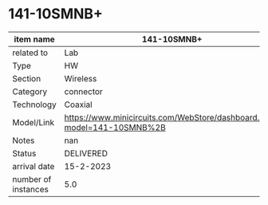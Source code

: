 
# 141-10SMNB+

| item name | 141-10SMNB+ |
| -------- | -------- | 
| related to | Lab | 
| Type | HW | 
| Section | Wireless | 
| Category | connector |
| Technology | Coaxial |
| Model/Link | https://www.minicircuits.com/WebStore/dashboard.html?model=141-10SMNB%2B |
| Notes | nan |
| Status | DELIVERED |
| arrival date | 15-2-2023 |
| number of instances | 5.0 | 
        